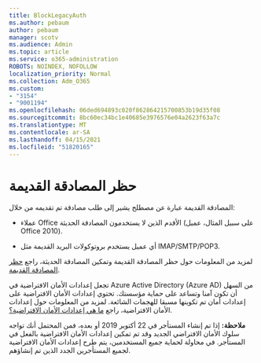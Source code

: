 ```yaml
---
title: BlockLegacyAuth
ms.author: pebaum
author: pebaum
manager: scotv
ms.audience: Admin
ms.topic: article
ms.service: o365-administration
ROBOTS: NOINDEX, NOFOLLOW
localization_priority: Normal
ms.collection: Adm_O365
ms.custom:
- "3154"
- "9001194"
ms.openlocfilehash: 06ded694893c020f862864215700853b19d35f08
ms.sourcegitcommit: 8bc60ec34bc1e40685e3976576e04a2623f63a7c
ms.translationtype: MT
ms.contentlocale: ar-SA
ms.lasthandoff: 04/15/2021
ms.locfileid: "51820165"
---
```

# <a name="blocking-legacy-authentication"></a>حظر المصادقة القديمة

المصادقة القديمة عبارة عن مصطلح يشير إلى طلب مصادقة تم تقديمه من خلال:

- عملاء Office الأقدم الذين لا يستخدمون المصادقة الحديثة (على سبيل المثال، عميل Office 2010).

- أي عميل يستخدم بروتوكولات البريد القديمة مثل IMAP/SMTP/POP3.

لمزيد من المعلومات حول حظر المصادقة القديمة وتمكين المصادقة الحديثة، راجع [حظر المصادقة القديمة](https://docs.microsoft.com/azure/active-directory/conditional-access/concept-conditional-access-block-legacy-authentication).

تجعل إعدادات الأمان الافتراضية في Azure Active Directory (Azure AD) من السهل أن تكون آمنا وتساعد على حماية مؤسستك. تحتوي إعدادات الأمان الافتراضية على إعدادات أمان تم تكوينها مسبقا للهجمات الشائعة.
لمزيد من المعلومات حول إعدادات الأمان الافتراضية، راجع [ما هي إعدادات الأمان الافتراضية؟](https://docs.microsoft.com/azure/active-directory/fundamentals/concept-fundamentals-security-defaults). 

**ملاحظة:** إذا تم إنشاء المستأجر في 22 أكتوبر 2019 أو بعده، فمن المحتمل أنك تواجه سلوك الأمان الافتراضي الجديد وقد تم تمكين إعدادات الأمان الافتراضية بالفعل في المستأجر.  في محاولة لحماية جميع المستخدمين، يتم طرح إعدادات الأمان الافتراضية لجميع المستأجرين الجدد الذين تم إنشاؤهم.
